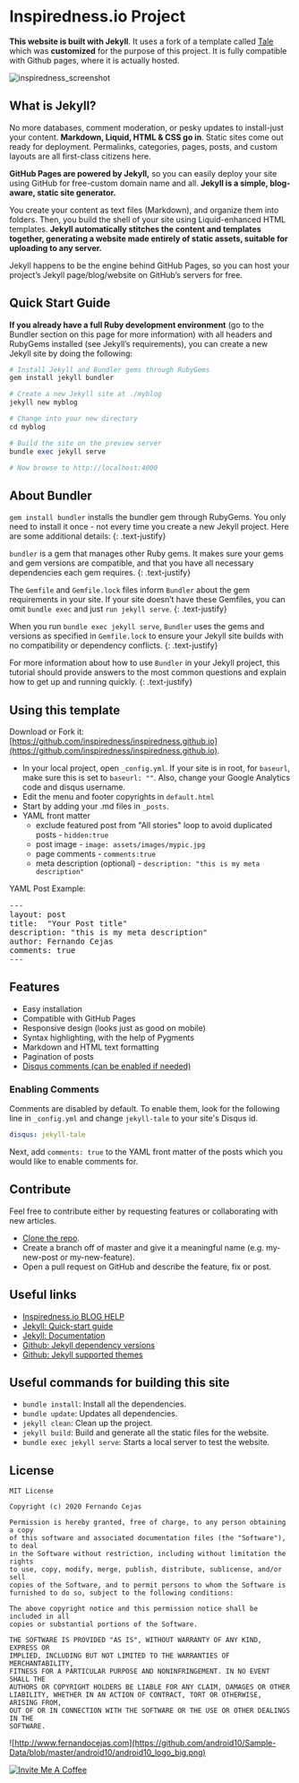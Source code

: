 Inspiredness.io Project
=========================

**This website is built with Jekyll**. It uses a fork of a template called [Tale](https://github.com/chesterhow/tale) which was **customized** for the purpose of this project. It is fully compatible with Github pages, where it is actually hosted. 

![inspiredness_screenshot](https://user-images.githubusercontent.com/1360604/76074925-65762580-5f9c-11ea-9a93-ef4f840ebfdb.png)

## What is Jekyll?

No more databases, comment moderation, or pesky updates to install-just your content. **Markdown, Liquid, HTML & CSS go in**. Static sites come out ready for deployment. Permalinks, categories, pages, posts, and custom layouts are all first-class citizens here.

**GitHub Pages are powered by Jekyll,** so you can easily deploy your site using GitHub for free-custom domain name and all.
**Jekyll is a simple, blog-aware, static site generator.**

You create your content as text files (Markdown), and organize them into folders. Then, you build the shell of your site using Liquid-enhanced HTML templates. **Jekyll automatically stitches the content and templates together, generating a website made entirely of static assets, suitable for uploading to any server.**

Jekyll happens to be the engine behind GitHub Pages, so you can host your project’s Jekyll page/blog/website on GitHub’s servers for free.


## Quick Start Guide

**If you already have a full Ruby development environment** (go to the Bundler section on this page for more information) with all headers and RubyGems installed (see Jekyll’s requirements), you can create a new Jekyll site by doing the following:

```ruby
# Install Jekyll and Bundler gems through RubyGems
gem install jekyll bundler

# Create a new Jekyll site at ./myblog
jekyll new myblog

# Change into your new directory
cd myblog

# Build the site on the preview server
bundle exec jekyll serve

# Now browse to http://localhost:4000
```

## About Bundler

`gem install bundler` installs the bundler gem through RubyGems. You only need to install it once - not every time you create a new Jekyll project. Here are some additional details:
{: .text-justify}

`bundler` is a gem that manages other Ruby gems. It makes sure your gems and gem versions are compatible, and that you have all necessary dependencies each gem requires.
{: .text-justify}

The `Gemfile` and `Gemfile.lock` files inform `Bundler` about the gem requirements in your site. If your site doesn’t have these Gemfiles, you can omit `bundle exec` and just `run jekyll serve`.
{: .text-justify}

When you run `bundle exec jekyll serve`, `Bundler` uses the gems and versions as specified in `Gemfile.lock` to ensure your Jekyll site builds with no compatibility or dependency conflicts.
{: .text-justify}

For more information about how to use `Bundler` in your Jekyll project, this tutorial should provide answers to the most common questions and explain how to get up and running quickly.
{: .text-justify}


## Using this template

Download or Fork it: [https://github.com/inspiredness/inspiredness.github.io](https://github.com/inspiredness/inspiredness.github.io). 
- In your local project, open <code>_config.yml</code>. If your site is in root, for <code>baseurl</code>, make sure this is set to <code>baseurl: ""</code>. Also, change your Google Analytics code and disqus username.
- Edit the menu and footer copyrights in <code>default.html</code>
- Start by adding your .md files in <code>_posts</code>. 
- YAML front matter
    - exclude featured post from "All stories" loop to avoid duplicated posts - <code>hidden:true</code>
    - post image - <code>image: assets/images/mypic.jpg</code>
    - page comments - <code>comments:true</code>
    - meta description (optional) - <code>description: "this is my meta description"</code>
    
YAML Post Example:
<pre>
---
layout: post
title:  "Your Post title"
description: "this is my meta description"
author: Fernando Cejas
comments: true
---
</pre>

## Features
- Easy installation
- Compatible with GitHub Pages
- Responsive design (looks just as good on mobile)
- Syntax highlighting, with the help of Pygments
- Markdown and HTML text formatting
- Pagination of posts
- [Disqus comments (can be enabled if needed)](#enabling-comments)

### Enabling Comments
Comments are disabled by default. To enable them, look for the following line in `_config.yml` and change `jekyll-tale` to your site's Disqus id.

```yml
disqus: jekyll-tale
```

Next, add `comments: true` to the YAML front matter of the posts which you would like to enable comments for.


## Contribute

Feel free to contribute either by requesting features or collaborating with new articles. 
- [Clone the repo](https://github.com/inspiredness/inspiredness.github.io).
- Create a branch off of master and give it a meaningful name (e.g. my-new-post or my-new-feature).
- Open a pull request on GitHub and describe the feature, fix or post.


## Useful links

* [Inspiredness.io BLOG HELP](https://inspiredness.io/help/)
* [Jekyll: Quick-start guide](https://jekyllrb.com/docs/quickstart/)
* [Jekyll: Documentation](https://jekyllrb.com/docs/home/)
* [Github: Jekyll dependency versions](https://pages.github.com/versions/)
* [Github: Jekyll supported themes](https://pages.github.com/themes/)


Useful commands for building this site
-----------------

 * `bundle install`: Install all the dependencies.
 * `bundle update`: Updates all dependencies.
 * `jekyll clean`: Clean up the project.
 * `jekyll build`: Build and generate all the static files for the website. 
 * `bundle exec jekyll serve`: Starts a local server to test the website. 


License
--------
     
    MIT License

    Copyright (c) 2020 Fernando Cejas

    Permission is hereby granted, free of charge, to any person obtaining a copy
    of this software and associated documentation files (the "Software"), to deal
    in the Software without restriction, including without limitation the rights
    to use, copy, modify, merge, publish, distribute, sublicense, and/or sell
    copies of the Software, and to permit persons to whom the Software is
    furnished to do so, subject to the following conditions:

    The above copyright notice and this permission notice shall be included in all
    copies or substantial portions of the Software.

    THE SOFTWARE IS PROVIDED "AS IS", WITHOUT WARRANTY OF ANY KIND, EXPRESS OR
    IMPLIED, INCLUDING BUT NOT LIMITED TO THE WARRANTIES OF MERCHANTABILITY,
    FITNESS FOR A PARTICULAR PURPOSE AND NONINFRINGEMENT. IN NO EVENT SHALL THE
    AUTHORS OR COPYRIGHT HOLDERS BE LIABLE FOR ANY CLAIM, DAMAGES OR OTHER
    LIABILITY, WHETHER IN AN ACTION OF CONTRACT, TORT OR OTHERWISE, ARISING FROM,
    OUT OF OR IN CONNECTION WITH THE SOFTWARE OR THE USE OR OTHER DEALINGS IN THE
    SOFTWARE.

![http://www.fernandocejas.com](https://github.com/android10/Sample-Data/blob/master/android10/android10_logo_big.png)

<a href="https://www.buymeacoffee.com/android10" target="_blank"><img src="https://www.buymeacoffee.com/assets/img/custom_images/orange_img.png" alt="Invite Me A Coffee" style="height: auto !important;width: auto !important;" ></a>
